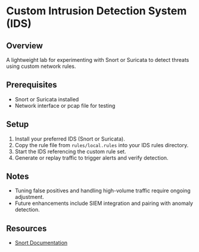 # Custom Intrusion Detection System (IDS)

## Overview
A lightweight lab for experimenting with Snort or Suricata to detect threats using custom network rules.

## Prerequisites
- Snort or Suricata installed
- Network interface or pcap file for testing

## Setup
1. Install your preferred IDS (Snort or Suricata).
2. Copy the rule file from `rules/local.rules` into your IDS rules directory.
3. Start the IDS referencing the custom rule set.
4. Generate or replay traffic to trigger alerts and verify detection.

## Notes
- Tuning false positives and handling high-volume traffic require ongoing adjustment.
- Future enhancements include SIEM integration and pairing with anomaly detection.

## Resources
- [Snort Documentation](https://www.snort.org/documents)
